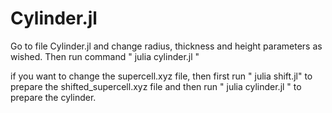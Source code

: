 # Cylinder.jl


Go to file Cylinder.jl and change radius, thickness and height parameters as
wished. Then run command " julia cylinder.jl "

if you want to change the supercell.xyz file, then first run " julia shift.jl" 
to prepare the shifted_supercell.xyz file and then run " julia cylinder.jl " to
prepare the cylinder.
